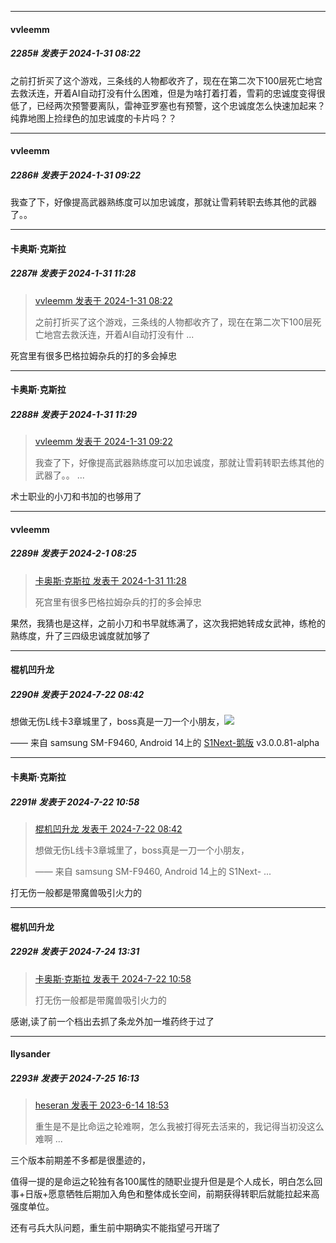 
*****

####  vvleemm  
##### 2285#       发表于 2024-1-31 08:22

之前打折买了这个游戏，三条线的人物都收齐了，现在在第二次下100层死亡地宫去救沃连，开着AI自动打没有什么困难，但是为啥打着打着，雪莉的忠诚度变得很低了，已经两次预警要离队，雷神亚罗塞也有预警，这个忠诚度怎么快速加起来？纯靠地图上捡绿色的加忠诚度的卡片吗？？


*****

####  vvleemm  
##### 2286#       发表于 2024-1-31 09:22

我查了下，好像提高武器熟练度可以加忠诚度，那就让雪莉转职去练其他的武器了。。


*****

####  卡奥斯·克斯拉  
##### 2287#       发表于 2024-1-31 11:28

<blockquote><a href="httphttps://bbs.saraba1st.com/2b/forum.php?mod=redirect&amp;goto=findpost&amp;pid=63835606&amp;ptid=2063018" target="_blank">vvleemm 发表于 2024-1-31 08:22</a>

之前打折买了这个游戏，三条线的人物都收齐了，现在在第二次下100层死亡地宫去救沃连，开着AI自动打没有什 ...</blockquote>
死宫里有很多巴格拉姆杂兵的打的多会掉忠

*****

####  卡奥斯·克斯拉  
##### 2288#       发表于 2024-1-31 11:29

<blockquote><a href="httphttps://bbs.saraba1st.com/2b/forum.php?mod=redirect&amp;goto=findpost&amp;pid=63836179&amp;ptid=2063018" target="_blank">vvleemm 发表于 2024-1-31 09:22</a>

我查了下，好像提高武器熟练度可以加忠诚度，那就让雪莉转职去练其他的武器了。。 ...</blockquote>
术士职业的小刀和书加的也够用了


*****

####  vvleemm  
##### 2289#       发表于 2024-2-1 08:25

<blockquote><a href="httphttps://bbs.saraba1st.com/2b/forum.php?mod=redirect&amp;goto=findpost&amp;pid=63838205&amp;ptid=2063018" target="_blank">卡奥斯·克斯拉 发表于 2024-1-31 11:28</a>

死宫里有很多巴格拉姆杂兵的打的多会掉忠</blockquote>
果然，我猜也是这样，之前小刀和书早就练满了，这次我把她转成女武神，练枪的熟练度，升了三四级忠诚度就加够了

*****

####  棍机凹升龙  
##### 2290#       发表于 2024-7-22 08:42

想做无伤L线卡3章城里了，boss真是一刀一个小朋友，<img src="https://static.saraba1st.com/image/smiley/face2017/018.png" referrerpolicy="no-referrer">

—— 来自 samsung SM-F9460, Android 14上的 [S1Next-鹅版](https://github.com/ykrank/S1-Next/releases) v3.0.0.81-alpha


*****

####  卡奥斯·克斯拉  
##### 2291#       发表于 2024-7-22 10:58

<blockquote><a href="httphttps://bbs.saraba1st.com/2b/forum.php?mod=redirect&amp;goto=findpost&amp;pid=65660373&amp;ptid=2063018" target="_blank">棍机凹升龙 发表于 2024-7-22 08:42</a>

想做无伤L线卡3章城里了，boss真是一刀一个小朋友，

—— 来自 samsung SM-F9460, Android 14上的 S1Next- ...</blockquote>
打无伤一般都是带魔兽吸引火力的


*****

####  棍机凹升龙  
##### 2292#       发表于 2024-7-24 13:31

<blockquote><a href="httphttps://bbs.saraba1st.com/2b/forum.php?mod=redirect&amp;goto=findpost&amp;pid=65661914&amp;ptid=2063018" target="_blank">卡奥斯·克斯拉 发表于 2024-7-22 10:58</a>

打无伤一般都是带魔兽吸引火力的</blockquote>
感谢,读了前一个档出去抓了条龙外加一堆药终于过了


*****

####  llysander  
##### 2293#       发表于 2024-7-25 16:13

<blockquote><a href="httphttps://bbs.saraba1st.com/2b/forum.php?mod=redirect&amp;goto=findpost&amp;pid=61285495&amp;ptid=2063018" target="_blank">heseran 发表于 2023-6-14 18:53</a>

重生是不是比命运之轮难啊，怎么我被打得死去活来的，我记得当初没这么难啊 ...</blockquote>
三个版本前期差不多都是很墨迹的，

值得一提的是命运之轮独有各100属性的随职业提升但是是个人成长，明白怎么回事+日版+愿意牺牲后期加入角色和整体成长空间，前期获得转职后就能拉起来高强度单位。

还有弓兵大队问题，重生前中期确实不能指望弓开瑞了

